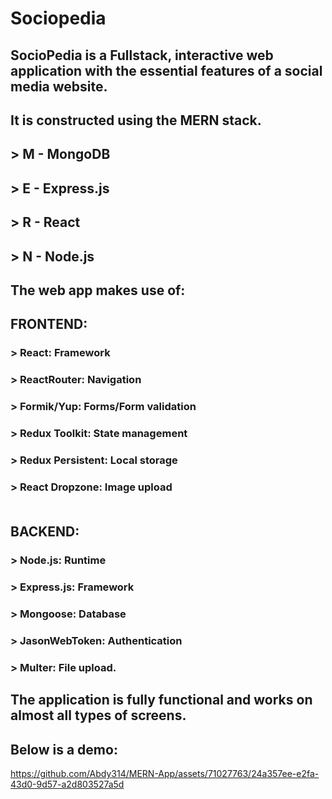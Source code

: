 # Sociopedia
## SocioPedia is a Fullstack, interactive web application with the essential features of a social media website. 
## It is constructed using the MERN stack. <br> 
## > M - MongoDB <br>
## > E - Express.js <br>
## > R - React <br>
## > N - Node.js <br>


## The web app makes use of:
## FRONTEND:
### > **React:** Framework <br>
### > **ReactRouter:** Navigation <br>
### > **Formik/Yup:** Forms/Form validation <br> 
### > **Redux Toolkit:** State management <br>
### > **Redux Persistent:** Local storage <br>
### > **React Dropzone:** Image upload <br> <br>
## BACKEND:
### > **Node.js:** Runtime <br>
### > **Express.js:** Framework <br>
### > **Mongoose:** Database <br>
### > **JasonWebToken:** Authentication <br>
### > **Multer:** File upload.  <br>
 
## The application is fully functional and works on almost all types of screens.

## Below is a demo:


https://github.com/Abdy314/MERN-App/assets/71027763/24a357ee-e2fa-43d0-9d57-a2d803527a5d

